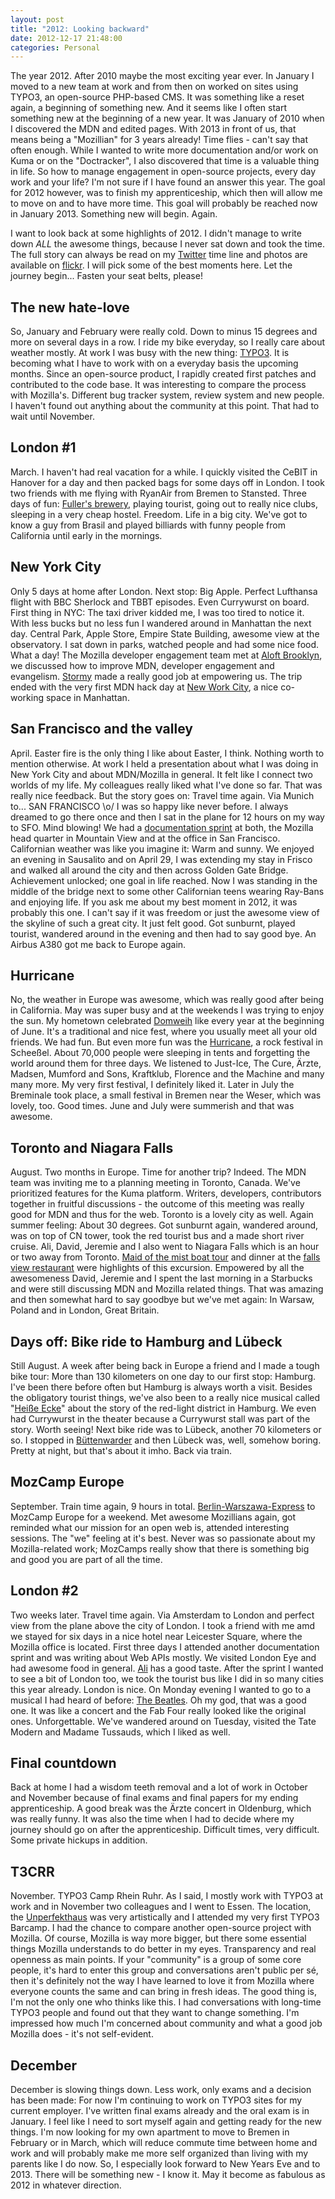 ```yaml
---
layout: post
title: "2012: Looking backward"
date: 2012-12-17 21:48:00
categories: Personal
---
```


The year 2012. After 2010 maybe the most exciting year ever. In January I moved 
to a new team at work and from then on worked on sites using TYPO3, an 
open-source PHP-based CMS. It was something like a reset again, a beginning of 
something new. And it seems like I often start something new at the beginning of
a new year. It was January of 2010 when I discovered the MDN and edited pages. 
With 2013 in front of us, that means being a "Mozillian" for 3 years already!
Time flies - can't say that often enough. While I wanted to write more 
documentation and/or work on Kuma or on the "Doctracker", I also discovered that
time is a valuable thing in life. So how to manage engagement in open-source 
projects, every day work and your life? I'm not sure if I have found an answer
this year. The goal for 2012 however, was to finish my apprenticeship, which 
then will allow me to move on and to have more time. This goal will probably be 
reached now in January 2013. Something new will begin. Again.

I want to look back at some highlights of 2012. I didn't manage to write down 
<em>ALL</em> the awesome things, because I never sat down and took the time.
The full story can always be read on my 
<a title="@floscholz on Twitter" href="http://twitter.com/floscholz">Twitter</a>
time line and photos are available on
<a href="http://www.flickr.com/photos/florianscholz/">flickr</a>. I will pick 
some of the best moments here. Let the journey begin... Fasten your seat belts,
please!

<h2>The new hate-love</h2>
So, January and February were really cold. Down to minus 15 degrees and more on 
several days in a row. I ride my bike everyday, so I really care about weather
mostly. At work I was busy with the new thing: 
<a title="TYPO3" href="http://typo3.org">TYPO3</a>. It is becoming what I have 
to work with on a everyday basis the upcoming months. Since an open-source
product, I rapidly created first patches and contributed to the code base. It 
was interesting to compare the process with Mozilla's. Different bug tracker
system, review system and new people.  I haven't found out anything about the 
community at this point. That had to wait until November.

<h2>London #1</h2>
March. I haven't had real vacation for a while. I quickly visited the CeBIT in 
Hanover for a day and then packed bags for some days off in London. I took two 
friends with me flying with RyanAir from Bremen to Stansted. Three days of fun: 
<a title="Fuller's" href="http://www.fullers.co.uk/">Fuller's brewery</a>, 
playing tourist, going out to really nice clubs, sleeping in a very cheap 
hostel. Freedom. Life in a big city. We've got to know a guy from Brasil and 
played billiards with funny people from California until early in the mornings.

<h2>New York City</h2>
Only 5 days at home after London. Next stop: Big Apple. Perfect Lufthansa flight
with BBC Sherlock and TBBT episodes. Even Currywurst on board. First thing in 
NYC: The taxi driver kidded me, I was too tired to notice it. With less bucks 
but no less fun I wandered around in Manhattan the next day. Central Park, 
Apple Store, Empire State Building, awesome view at the observatory. I sat down 
in parks, watched people and had some nice food. What a day!  The Mozilla 
developer engagement team met at 
<a href="http://www.aloftnewyorkbrooklyn.com/">Aloft Brooklyn</a>, we discussed 
how to improve MDN, developer engagement and evangelism. 
<a href="http://stormyscorner.com/">Stormy</a> made a really good job at 
empowering us. The trip ended with the very first MDN hack day at 
<a href="http://nwc.co/">New Work City</a>, a nice co-working space in 
Manhattan.

<h2>San Francisco and the valley</h2>
April. Easter fire is the only thing I like about Easter, I think. Nothing worth
to mention otherwise. At work I held a presentation about what I was doing in 
New York City and about MDN/Mozilla in general. It felt like I connect two 
worlds of my life. My colleagues really liked what I've done so far. That was 
really nice feedback. But the story goes on: Travel time again. 
Via Munich to... SAN FRANCISCO \o/
I was so happy like never before. I always dreamed to go there once and then I 
sat in the plane for 12 hours on my way to SFO. Mind blowing! We had a 
<a href="https://hacks.mozilla.org/2012/04/doc-sprint-in-insert-california-cliche/">
documentation sprint</a> at both, the Mozilla head quarter in Mountain View and
at the office in San Francisco. Californian weather was like you imagine it: 
Warm and sunny. We enjoyed an evening in Sausalito and on April 29, I was 
extending my stay in Frisco and walked all around the city and then across 
Golden Gate Bridge. Achievement unlocked; one goal in life reached. Now I was 
standing in the middle of the bridge next to some other Californian teens 
wearing Ray-Bans and enjoying life. If you ask me about my best moment in 2012, 
it was probably this one. I can't say if it was freedom or just the awesome view
of the skyline of such a great city. It just felt good. Got sunburnt, played 
tourist, wandered around in the evening and then had to say good bye. An Airbus 
A380 got me back to Europe again.

<h2>Hurricane</h2>
No, the weather in Europe was awesome, which was really good after being in 
California. May was super busy and at the weekends I was trying to enjoy the
sun. My hometown celebrated 
<a title="Flickr photos" href="http://www.flickr.com/photos/florianscholz/sets/72157630027231178/">Domweih</a>
like every year at the beginning of June. It's a traditional and nice fest, 
where you usually meet all your old friends. We had fun. But even more fun was 
the <a href="http://www.hurricane.de/">Hurricane</a>, a rock festival in 
Scheeßel. About 70,000 people were sleeping in tents and forgetting the world 
around them for three days. We listened to Just-Ice, The Cure, Ärzte, Madsen, 
Mumford and Sons, Kraftklub, Florence and the Machine and many many more. My 
very first festival, I definitely liked it. Later in July the Breminale took 
place, a small festival in Bremen near the Weser, which was lovely, too. Good 
times. June and July were summerish and that was awesome.

<h2>Toronto and Niagara Falls</h2>
August. Two months in Europe. Time for another trip? Indeed. The MDN team was 
inviting me to a planning meeting in Toronto, Canada. We've prioritized features
for the Kuma platform. Writers, developers, contributors together in fruitful 
discussions - the outcome of this meeting was really good for MDN and thus for
the web. Toronto is a lovely city as well. Again summer feeling: About 30 
degrees. Got sunburnt again, wandered around, was on top of CN tower, took the
red tourist bus and a made short river cruise. Ali, David, Jeremie and I also
went to Niagara Falls which is an hour or two away from Toronto. 
<a href="https://www.youtube.com/watch?v=rROoF8MZcG0">Maid of the mist boat 
tour</a> and dinner at the <a href="http://www.fallsviewrestaurant.com/">falls 
view restaurant</a> were highlights of this excursion. Empowered by all the 
awesomeness David, Jeremie and I spent the last morning in a Starbucks and were 
still discussing MDN and Mozilla related things. That was amazing and then 
somewhat hard to say goodbye but we've met again: In Warsaw, Poland and in 
London, Great Britain.

<h2>Days off: Bike ride to Hamburg and Lübeck</h2>
Still August. A week after being back in Europe a friend and I made a tough 
bike tour: More than 130 kilometers on one day to our first stop: Hamburg. I've 
been there before often but Hamburg is always worth a visit. Besides the
obligatory tourist things, we've also been to a really nice musical called 
"<a href="http://www.tivoli.de/index.php?id=event701">Heiße Ecke</a>" about the
story of the red-light district in Hamburg. We even had Currywurst in the 
theater because a Currywurst stall was part of the story. Worth seeing! Next 
bike ride was to Lübeck, another 70 kilometers or so. I stopped in 
<a href="http://de.wikipedia.org/wiki/Neues_aus_B%C3%BCttenwarder">Büttenwarder</a>
and then Lübeck was, well, somehow boring. Pretty at night, but that's about it
imho. Back via train.

<h2>MozCamp Europe</h2>
September. Train time again, 9 hours in total. 
<a href="http://de.wikipedia.org/wiki/Berlin-Warszawa-Express">Berlin-Warszawa-Express</a>
to MozCamp Europe for a weekend. Met awesome Mozillians again, got reminded what
our mission for an open web is, attended interesting sessions. The "we" feeling
at it's best. Never was so passionate about my Mozilla-related work; MozCamps 
really show that there is something big and good you are part of all the time.

<h2>London #2</h2>
Two weeks later. Travel time again. Via Amsterdam to London and perfect view 
from the plane above the city of London. I took a friend with me amd we stayed 
for six days in a nice hotel near Leicester Square, where the Mozilla office is 
located. First three days I attended another documentation sprint and was 
writing about Web APIs mostly. We visited London Eye and had awesome food in 
general. <a href="https://twitter.com/alispivak">Ali</a> has a good taste.
After the sprint I wanted to see a bit of London too, we took the tourist bus 
like I did in so many cities this year already. London is nice. On Monday 
evening I wanted to go to a musical I had heard of before: 
<a href="http://www.letitbelondon.com/">The Beatles</a>. Oh my god, that was a 
good one. It was like a concert and the Fab Four really looked like the original
ones. Unforgettable. We've wandered around on Tuesday, visited the Tate Modern
and Madame Tussauds, which I liked as well.

<h2>Final countdown</h2>
Back at home I had a wisdom teeth removal and a lot of work in October and
November because of final exams and final papers for my ending apprenticeship. 
A good break was the Ärzte concert in Oldenburg, which was really funny. It was 
also the time when I had to decide where my journey should go on after the 
apprenticeship. Difficult times, very difficult. Some private hickups in 
addition.

<h2>T3CRR</h2>
November. TYPO3 Camp Rhein Ruhr. As I said, I mostly work with TYPO3 at work 
and in November two colleagues and I went to Essen. The location, the 
<a href="http://www.unperfekthaus.de/">Unperfekthaus</a> was very artistically 
and I attended my very first TYPO3 Barcamp. I had the chance to compare another 
open-source project with Mozilla. Of course, Mozilla is way more bigger, but 
there some essential things Mozilla understands to do better in my eyes. 
Transparency and real openness as main points. If your "community" is a group of
some core people, it's hard to enter this group and conversations aren't public
per sé, then it's definitely not the way I have learned to love it from Mozilla
where everyone counts the same and can bring in fresh ideas. The good thing is,
I'm not the only one who thinks like this. I had conversations with long-time
TYPO3 people and found out that they want to change something. I'm impressed how
much I'm concerned about community and what a good job Mozilla does - it's not 
self-evident.

<h2>December</h2>
December is slowing things down. Less work, only exams and a decision has been 
made: For now I'm continuing to work on TYPO3 sites for my current employer. 
I've written final exams already and the oral exam is in January. I feel like I 
need to sort myself again and getting ready for the new things. I'm now looking 
for my own apartment to move to Bremen in February or in March, which will 
reduce commute time between home and work and will probably make me more self
organized than living with my parents like I do now. So, I especially look 
forward to New Years Eve and to 2013. There will be something new - I know it. 
May it become as fabulous as 2012 in whatever direction.
